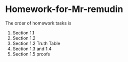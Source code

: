 # Homework-for-Mr-remudin

The order of homework tasks is

1) Section 1.1
2) Section 1.2
3) Section 1.2 Truth Table
4) Section 1.3 and 1.4
5) Section 1.5 proofs
